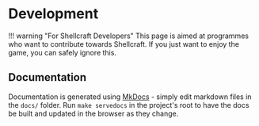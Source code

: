 # Development

!!! warning "For Shellcraft Developers"
    This page is aimed at programmes who want to contribute towards Shellcraft.
    If you just want to enjoy the game, you can safely ignore this.

## Documentation

Documentation is generated using [MkDocs](https://www.mkdocs.org) - simply edit markdown files in the `docs/` folder. Run `make servedocs` in the project's root to have the docs be built and updated in the browser as they change.
